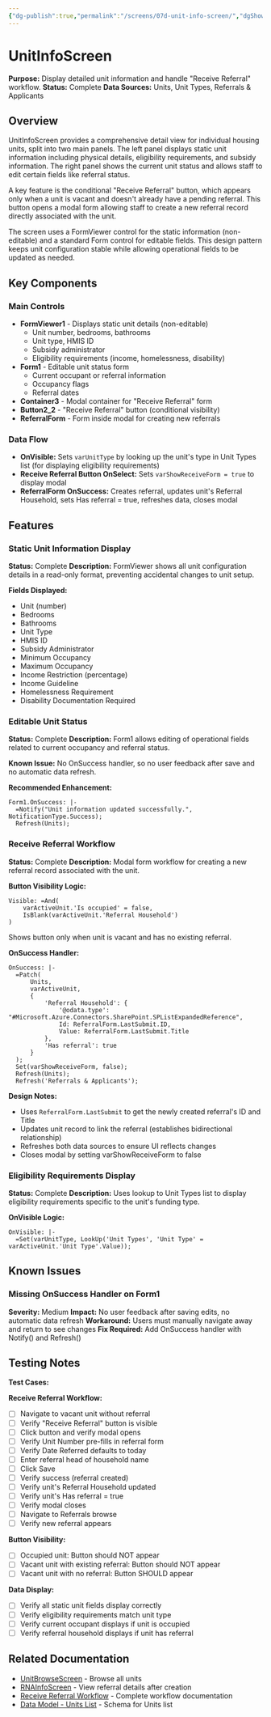 ```yaml
---
{"dg-publish":true,"permalink":"/screens/07d-unit-info-screen/","dgShowToc":true}
---
```


# UnitInfoScreen

**Purpose:** Display detailed unit information and handle "Receive Referral" workflow.
**Status:** Complete
**Data Sources:** Units, Unit Types, Referrals & Applicants

## Overview

UnitInfoScreen provides a comprehensive detail view for individual housing units, split into two main panels. The left panel displays static unit information including physical details, eligibility requirements, and subsidy information. The right panel shows the current unit status and allows staff to edit certain fields like referral status.

A key feature is the conditional "Receive Referral" button, which appears only when a unit is vacant and doesn't already have a pending referral. This button opens a modal form allowing staff to create a new referral record directly associated with the unit.

The screen uses a FormViewer control for the static information (non-editable) and a standard Form control for editable fields. This design pattern keeps unit configuration stable while allowing operational fields to be updated as needed.

## Key Components

### Main Controls
- **FormViewer1** - Displays static unit details (non-editable)
  - Unit number, bedrooms, bathrooms
  - Unit type, HMIS ID
  - Subsidy administrator
  - Eligibility requirements (income, homelessness, disability)
- **Form1** - Editable unit status form
  - Current occupant or referral information
  - Occupancy flags
  - Referral dates
- **Container3** - Modal container for "Receive Referral" form
- **Button2_2** - "Receive Referral" button (conditional visibility)
- **ReferralForm** - Form inside modal for creating new referrals

### Data Flow
- **OnVisible:** Sets `varUnitType` by looking up the unit's type in Unit Types list (for displaying eligibility requirements)
- **Receive Referral Button OnSelect:** Sets `varShowReceiveForm = true` to display modal
- **ReferralForm OnSuccess:** Creates referral, updates unit's Referral Household, sets Has referral = true, refreshes data, closes modal

## Features

### Static Unit Information Display
**Status:** Complete
**Description:** FormViewer shows all unit configuration details in a read-only format, preventing accidental changes to unit setup.

**Fields Displayed:**
- Unit (number)
- Bedrooms
- Bathrooms
- Unit Type
- HMIS ID
- Subsidy Administrator
- Minimum Occupancy
- Maximum Occupancy
- Income Restriction (percentage)
- Income Guideline
- Homelessness Requirement
- Disability Documentation Required

### Editable Unit Status
**Status:** Complete
**Description:** Form1 allows editing of operational fields related to current occupancy and referral status.

**Known Issue:** No OnSuccess handler, so no user feedback after save and no automatic data refresh.

**Recommended Enhancement:**
```powerapps
Form1.OnSuccess: |-
  =Notify("Unit information updated successfully.", NotificationType.Success);
  Refresh(Units);
```

### Receive Referral Workflow
**Status:** Complete
**Description:** Modal form workflow for creating a new referral record associated with the unit.

**Button Visibility Logic:**
```powerapps
Visible: =And(
    varActiveUnit.'Is occupied' = false,
    IsBlank(varActiveUnit.'Referral Household')
)
```
Shows button only when unit is vacant and has no existing referral.

**OnSuccess Handler:**
```powerapps
OnSuccess: |-
  =Patch(
      Units,
      varActiveUnit,
      {
          'Referral Household': {
              '@odata.type': "#Microsoft.Azure.Connectors.SharePoint.SPListExpandedReference",
              Id: ReferralForm.LastSubmit.ID,
              Value: ReferralForm.LastSubmit.Title
          },
          'Has referral': true
      }
  );
  Set(varShowReceiveForm, false);
  Refresh(Units);
  Refresh('Referrals & Applicants');
```

**Design Notes:**
- Uses `ReferralForm.LastSubmit` to get the newly created referral's ID and Title
- Updates unit record to link the referral (establishes bidirectional relationship)
- Refreshes both data sources to ensure UI reflects changes
- Closes modal by setting varShowReceiveForm to false

### Eligibility Requirements Display
**Status:** Complete
**Description:** Uses lookup to Unit Types list to display eligibility requirements specific to the unit's funding type.

**OnVisible Logic:**
```powerapps
OnVisible: |-
  =Set(varUnitType, LookUp('Unit Types', 'Unit Type' = varActiveUnit.'Unit Type'.Value));
```

## Known Issues

### Missing OnSuccess Handler on Form1
**Severity:** Medium
**Impact:** No user feedback after saving edits, no automatic data refresh
**Workaround:** Users must manually navigate away and return to see changes
**Fix Required:** Add OnSuccess handler with Notify() and Refresh()

## Testing Notes

**Test Cases:**

**Receive Referral Workflow:**
- [ ] Navigate to vacant unit without referral
- [ ] Verify "Receive Referral" button is visible
- [ ] Click button and verify modal opens
- [ ] Verify Unit Number pre-fills in referral form
- [ ] Verify Date Referred defaults to today
- [ ] Enter referral head of household name
- [ ] Click Save
- [ ] Verify success (referral created)
- [ ] Verify unit's Referral Household updated
- [ ] Verify unit's Has referral = true
- [ ] Verify modal closes
- [ ] Navigate to Referrals browse
- [ ] Verify new referral appears

**Button Visibility:**
- [ ] Occupied unit: Button should NOT appear
- [ ] Vacant unit with existing referral: Button should NOT appear
- [ ] Vacant unit with no referral: Button SHOULD appear

**Data Display:**
- [ ] Verify all static unit fields display correctly
- [ ] Verify eligibility requirements match unit type
- [ ] Verify current occupant displays if unit is occupied
- [ ] Verify referral household displays if unit has referral

## Related Documentation

- [UnitBrowseScreen](07a-UnitBrowseScreen.md) - Browse all units
- [RNAInfoScreen](07e-RNAInfoScreen.md) - View referral details after creation
- [Receive Referral Workflow](../workflows/receive-referral.md) - Complete workflow documentation
- [Data Model - Units List](../03-Data-Model.md#units-list) - Schema for Units list
